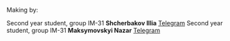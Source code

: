 Making by:

Second year student, group ІМ-31 **Shcherbakov Illia** [Telegram](https://t.me/Ilya_net)
Second year student, group ІМ-31 **Maksymovskyi Nazar** [Telegram](https://t.me/gothicenemy)
